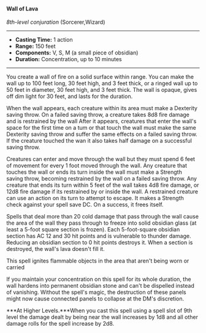 #### Wall of Lava
*8th-level conjuration* (Sorcerer,Wizard)
___
- **Casting Time:** 1 action
- **Range:** 150 feet
- **Components:** V, S, M (a small piece of obsidian)
- **Duration:** Concentration, up to 10 minutes
---
You create a wall of fire on a solid surface within range. You can make the wall up to 100 feet long, 30 feet high, and 3 feet thick, or a ringed wall up to 50 feet in diameter, 30 feet high, and 3 feet thick. The wall is opaque, gives off dim light for 30 feet, and lasts for the duration.

When the wall appears, each creature within its area must make a Dexterity saving throw. On a failed saving throw, a creature takes 8d8 fire damage and is restrained by the wall After it appears, creatures that enter the wall's space for the first time on a tum or that touch the wall must make the same Dexterity saving throw and suffer the same effects on a failed saving throw. If the creature touched the wan it also takes half damage on a successful saving throw.

Creatures can enter and move through the wall but they must spend 6 feet of movement for every 1 foot moved through the wall. Any creature that touches the wall or ends its turn inside the wall must make a Strength saving throw, becoming restrained by the wall on a failed saving throw. Any creature that ends its turn within 5 feet of the wall takes 4d8 fire damage, or 12d8 fire damage if its restrained by or inside the wall. A restrained creature can use an action on its turn to attempt to escape. It makes a Strength check against your spell save DC. On a success, it frees itself.

Spells that deal more than 20 cold damage that pass through the wall cause the area of the wall they pass through to freeze into solid obsidian glass (at least a 5-foot square section is frozen). Each 5-foot-square obsidian section has AC 12 and 30 hit points and is vulnerable to thunder damage. Reducing an obsidian section to 0 hit points destroys it. When a section is destroyed, the wall's lava doesn't fill it. 

This spell ignites flammable objects in the area that aren't being worn or carried

If you maintain your concentration on this spell for its whole duration, the wall hardens into permanent obsidian stone and can't be dispelled instead of vanishing. Without the spell's magic, the destruction of these panels might now cause connected panels to collapse at the DM's discretion.

***At Higher Levels.***When you cast this spell using a spell slot of 9th level the damage dealt by being near the wall increases by 1d8 and all other damage rolls for the spell increase by 2d8.
